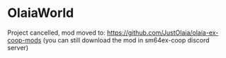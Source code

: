 # OlaiaWorld
Project cancelled, mod moved to: https://github.com/JustOlaia/olaia-ex-coop-mods
(you can still download the mod in sm64ex-coop discord server) 